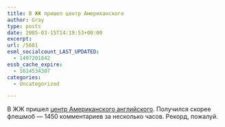 ```yaml
---
title: В ЖЖ пришел центр Американского
author: Gray
type: posts
date: 2005-03-15T14:19:53+00:00
excerpt:
url: /5681
esml_socialcount_LAST_UPDATED:
  - 1497201842
essb_cache_expire:
  - 1614534307
categories:
  - Uncategorized

---
```








В ЖЖ пришел <a href="http://www.livejournal.com/users/newyorkcenter/267.html" target="_blank">центр Американского английского</a>. Получился скорее флешмоб &#8212; 1450 комментариев за несколько часов. Рекорд, пожалуй.